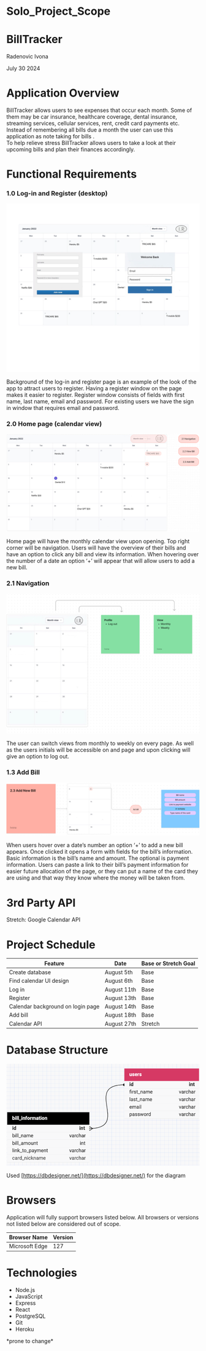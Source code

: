 # Solo_Project_Scope

# BillTracker

Radenovic Ivona

July 30 2024

# Application Overview

BillTracker allows users to see expenses that occur each month. Some of them may be car insurance, healthcare coverage, dental insurance, streaming services, cellular services, rent, credit card payments etc. Instead of remembering all bills due a month the user can use this application as note taking for bills .   
To help relieve stress BillTracker allows users to take a look at their upcoming bills and plan their finances accordingly.

# Functional Requirements

### 1.0 Log-in and Register (desktop)

![Log-in and Register](WelcomePage.jpeg)

Background of the log-in and register page is an example of the look of the app to attract users to register. Having a register window on the page makes it easier to register. Register window consists of fields with first name, last name, email and password. For existing users we have the sign in window that requires email and password.

### 2.0 Home page (calendar view)

![Home Page](HomePage.jpg)

Home page will have the monthly calendar view upon opening. Top right corner will be navigation. Users will have the overview of their bills and have an option to click any bill and view its information. When hovering over the number of a date an option ‘+’ will appear that will allow users to add a new bill.

### 2.1 Navigation

![Navigation](Navigation.jpg)

The user can switch views from monthly to weekly on every page. As well as the users initials will be accessible on and page and upon clicking will give an option to log out.  

### 1.3 Add Bill

![Add Bill Future](AddBill.jpg)

When users hover over a date’s number an option ‘+’ to add a new bill appears. Once clicked it opens a form with fields for the bill’s information. Basic information is the bill’s name and amount. The optional is payment information. Users can paste a link to their bill’s payment information for easier future allocation of the page, or they can put a name of the card they are using and that way they know where the money will be taken from. 

# 3rd Party API

Stretch: Google Calendar API

# Project Schedule

| Feature | Date | Base or Stretch Goal |
| ----- | ----- | ----- |
| Create database | August 5th | Base |
| Find calendar UI design | August 6th | Base |
| Log in | August 11th | Base |
| Register | August 13th | Base |
| Calendar background on login page | August 14th | Base |
| Add bill  | August 18th | Base |
| Calendar API | August 27th | Stretch |

# Database Structure

![Database Structure](DatabaseStructure.png)

Used [https://dbdesigner.net/](https://dbdesigner.net/) for the diagram

# Browsers

Application will fully support browsers listed below. All browsers or versions not listed below are considered out of scope.

| Browser Name | Version |
| :---- | :---- |
| Microsoft Edge | 127 |

# Technologies

* Node.js
* JavaScript
* Express
* React
* PostgreSQL
* Git
* Heroku



\*prone to change\*  
